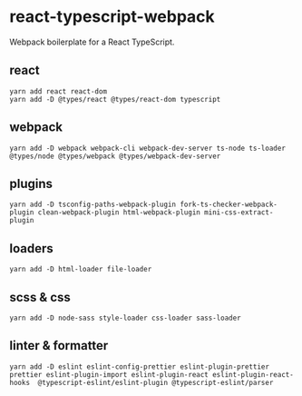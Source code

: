 # react-typescript-webpack

Webpack boilerplate for a React TypeScript.

## react

```
yarn add react react-dom
yarn add -D @types/react @types/react-dom typescript
```

## webpack

```
yarn add -D webpack webpack-cli webpack-dev-server ts-node ts-loader @types/node @types/webpack @types/webpack-dev-server
```

## plugins

```
yarn add -D tsconfig-paths-webpack-plugin fork-ts-checker-webpack-plugin clean-webpack-plugin html-webpack-plugin mini-css-extract-plugin
```

## loaders

```
yarn add -D html-loader file-loader
```

## scss & css

```
yarn add -D node-sass style-loader css-loader sass-loader
```

## linter & formatter

```
yarn add -D eslint eslint-config-prettier eslint-plugin-prettier prettier eslint-plugin-import eslint-plugin-react eslint-plugin-react-hooks  @typescript-eslint/eslint-plugin @typescript-eslint/parser
```
